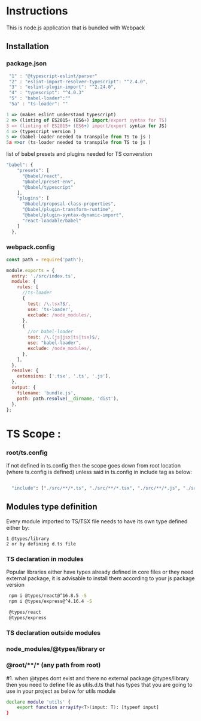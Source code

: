 # Instructions

This is node.js application that is bundled with Webpack

## Installation

### package.json


```javascript
 "1" : "@typescript-eslint/parser" 
 "2" : "eslint-import-resolver-typescript": "^2.4.0",
 "3" : "eslint-plugin-import": "^2.24.0",
 "4" : "typescript": "^4.0.3"
 "5" : "babel-loader":""
 "5a" : "ts-loader": ""

1 => (makes eslint understand typescript)
2 => (linting of ES2015+ (ES6+) import/export syntax for TS)
3 => (linting of ES2015+ (ES6+) import/export syntax for JS)
4 => (typescript version )
5 => (babel-loader needed to transpile from TS to js )
5a =>or (ts-loader needed to transpile from TS to js )

```
list of babel presets and plugins needed for TS converstion

```javascript
"babel": {
    "presets": [
      "@babel/react",
      "@babel/preset-env",
      "@babel/typescript"
    ],
    "plugins": [
      "@babel/proposal-class-properties",
      "@babel/plugin-transform-runtime",
      "@babel/plugin-syntax-dynamic-import",
      "react-loadable/babel"
    ]
  },
```



### webpack.config

```javascript
const path = require('path');

module.exports = {
  entry: './src/index.ts',
  module: {
    rules: [
      //ts-loader
      {
        test: /\.tsx?$/,
        use: 'ts-loader',
        exclude: /node_modules/,
      },
      {
        //or babel-loader
        test: /\.(js|jsx|ts|tsx)$/,
        use: "babel-loader",
        exclude: /node_modules/,
      },
    ],
  },
  resolve: {
    extensions: ['.tsx', '.ts', '.js'],
  },
  output: {
    filename: 'bundle.js',
    path: path.resolve(__dirname, 'dist'),
  },
};
```

# TS Scope :

### root/ts.config

if not defined in ts.config then the scope goes down from root location 
(where ts.config is defined) unless said in ts.config in include tag as below:

```bash

  "include": ["./src/**/*.ts", "./src/**/*.tsx", "./src/**/*.js", "./src/**/*.jsx"],

```

## Modules type definition

Every module imported to TS/TSX file needs to have its own type defined either by: 
```bas
1 @types/library 
2 or by defining d.ts file
```
### TS declaration in modules
Popular libraries either have types already defined in core files or they need external package, it is advisable to install them according to your js package version

```bash
 npm i @types/react@^16.8.5 -S
 npm i @types/express@^4.16.4 -S

 @types/react
 @types/express
```


### TS declaration outside modules

### node_modules/@types/library or
### @root/**/* (any path from root)

#1. when @types dont exist and there no external package @types/library then 
you need to define file as utils.d.ts that has types that you are going to use
in your project as below for utils module

```bash
declare module 'utils' {
    export function arrayify<T>(input: T): [typeof input]
}
```

